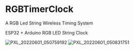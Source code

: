 # RGBTimerClock
 A RGB Led String Wireless Timing System
 
ESP32 + Arduino RGB LED String Clock

![PXL_20220601_050759192](https://user-images.githubusercontent.com/281145/171332422-1844654c-b102-4cc1-b350-bfc79f449df7.jpg)
![PXL_20220601_050831751](https://user-images.githubusercontent.com/281145/171332479-acf39e46-1081-4bc2-b078-9710e9ae5ded.jpg)

